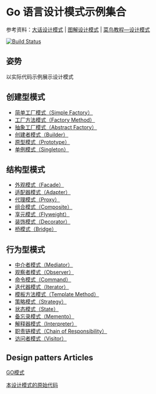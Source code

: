 # Go 语言设计模式示例集合

参考资料：[大话设计模式](https://book.douban.com/subject/2334288/) | [图解设计模式](https://book.douban.com/subject/26933281/) | [菜鸟教程—设计模式](https://www.runoob.com/design-pattern/design-pattern-tutorial.html)

[![Build Status](https://travis-ci.org/senghoo/golang-design-pattern.svg?branch=master)](https://travis-ci.org/senghoo/golang-design-pattern)


## 姿势

以实际代码示例展示设计模式


## 创建型模式

* [简单工厂模式（Simple Factory）](./creation/00_simple_factory)
* [工厂方法模式（Factory Method）](./creation/04_factory_method)
* [抽象工厂模式（Abstract Factory）](./creation/05_abstract_factory)
* [创建者模式（Builder）](./creation/06_builder)
* [原型模式（Prototype）](./creation/07_prototype)
* [单例模式（Singleton）](./creation/03_singleton)

## 结构型模式

* [外观模式（Facade）](./01_facade)
* [适配器模式（Adapter）](./02_adapter)
* [代理模式（Proxy）](./09_proxy)
* [组合模式（Composite）](./13_composite)
* [享元模式（Flyweight）](./18_flyweight)
* [装饰模式（Decorator）](./20_decorator)
* [桥模式（Bridge）](./22_bridge)

## 行为型模式

* [中介者模式（Mediator）](./08_mediator)
* [观察者模式（Observer）](./10_observer)
* [命令模式（Command）](./11_command)
* [迭代器模式（Iterator）](./12_iterator)
* [模板方法模式（Template Method）](./14_template_method)
* [策略模式（Strategy）](./15_strategy)
* [状态模式（State）](./16_state)
* [备忘录模式（Memento）](./17_memento)
* [解释器模式（Interpreter）](./19_interpreter)
* [职责链模式（Chain of Responsibility）](./21_chain_of_responsibility)
* [访问者模式（Visitor）](./23_visitor)

## Design patters Articles

[GO模式](https://github.com/tmrts/go-patterns)

[本设计模式的原始代码](https://github.com/senghoo/golang-design-pattern)
